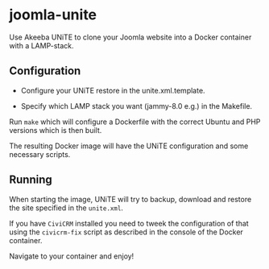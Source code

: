 # joomla-unite

Use Akeeba UNiTE to clone your Joomla website into a Docker container with a LAMP-stack.

## Configuration

- Configure your UNiTE restore in the unite.xml.template.

- Specify which LAMP stack you want (jammy-8.0 e.g.) in the Makefile.

Run `make` which will configure a Dockerfile with the correct Ubuntu and PHP versions which is then built.

The resulting Docker image will have the UNiTE configuration and some necessary scripts.

## Running

When starting the image, UNiTE will try to backup, download and restore the site specified in the `unite.xml`.

If you have `CiviCRM` installed you need to tweek the configuration of
that using the `civicrm-fix` script as described in the console of the
Docker container.

Navigate to your container and enjoy!

